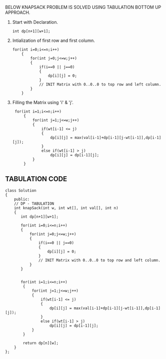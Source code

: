 BELOW KNAPSACK PROBLEM IS SOLVED USING TABULATION BOTTOM UP APPROACH.


1. Start with Declaration.
   ```
   int dp[n+1][w+1];
   ```
2. Intialization of first row and first column.
   ```
   for(int i=0;i<=n;i++)
       {
           for(int j=0;j<=w;j++)
           {
               if(i==0 || j==0)
               {
                   dp[i][j] = 0;
               }
               // INIT Matrix with 0..0..0 to top row and left column. 
           }
       }
   ```
3. Filling the Matrix using 'i' & 'j'.
   ```
    for(int i=1;i<=n;i++)
        {
            for(int j=1;j<=w;j++)
            {
                if(wt[i-1] <= j)
                {
                    dp[i][j] = max(val[i-1]+dp[i-1][j-wt[i-1]],dp[i-1][j]);
                }
                else if(wt[i-1] > j)
                    dp[i][j] = dp[i-1][j];
            }
        }
   ```  



## TABULATION CODE  
    
    class Solution
    {
        public:
        // DP - TABULATION 
        int knapSack(int w, int wt[], int val[], int n) 
        { 
           int dp[n+1][w+1];
           
           for(int i=0;i<=n;i++)
           {
               for(int j=0;j<=w;j++)
               {
                   if(i==0 || j==0)
                   {
                       dp[i][j] = 0;
                   }
                   // INIT Matrix with 0..0..0 to top row and left column. 
               }
           }
           
           
           for(int i=1;i<=n;i++)
            {
                for(int j=1;j<=w;j++)
                {
                    if(wt[i-1] <= j)
                    {
                        dp[i][j] = max(val[i-1]+dp[i-1][j-wt[i-1]],dp[i-1][j]);
                    }
                    else if(wt[i-1] > j)
                        dp[i][j] = dp[i-1][j];
                }
            }
            
            return dp[n][w];
        }
    };
    
